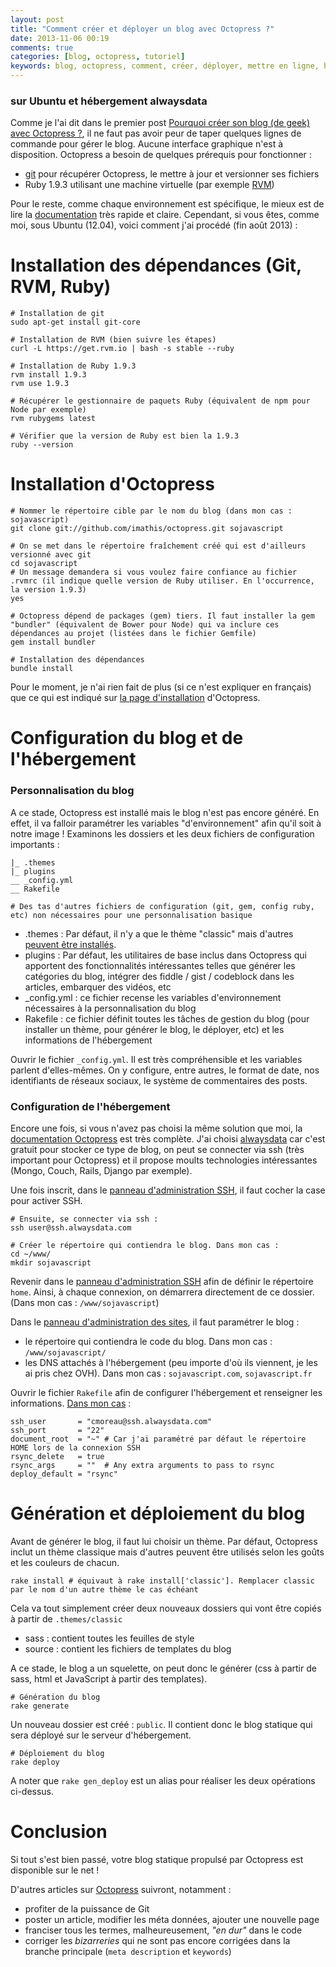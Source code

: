 ```yaml
---
layout: post
title: "Comment créer et déployer un blog avec Octopress ?"
date: 2013-11-06 00:19
comments: true
categories: [blog, octopress, tutoriel]
keywords: blog, octopress, comment, créer, déployer, mettre en ligne, héberger
---
```

### sur Ubuntu et hébergement alwaysdata

Comme je l'ai dit dans le premier post [Pourquoi créer son blog (de geek) avec Octopress ?]({{site.url}}/blog/2013/09/09/pourquoi-creer-son-blog-de-geek-avec-octopress/), il ne faut pas avoir peur de taper quelques lignes de commande pour gérer le blog. Aucune interface graphique n'est à disposition.
Octopress a besoin de quelques prérequis pour fonctionner :
- [git](http://git-scm.com/) pour récupérer Octopress, le mettre à jour et versionner ses fichiers
- Ruby 1.9.3 utilisant une machine virtuelle (par exemple [RVM](http://octopress.org/docs/setup/rvm))

Pour le reste, comme chaque environnement est spécifique, le mieux est de lire la [documentation](http://octopress.org/docs/setup/) très rapide et claire.
Cependant, si vous êtes, comme moi, sous Ubuntu (12.04), voici comment j'ai procédé (fin août 2013) :
<!--more-->
# Installation des dépendances (Git, RVM, Ruby)

    # Installation de git
    sudo apt-get install git-core
    
    # Installation de RVM (bien suivre les étapes)
    curl -L https://get.rvm.io | bash -s stable --ruby
    
    # Installation de Ruby 1.9.3
    rvm install 1.9.3
    rvm use 1.9.3
    
    # Récupérer le gestionnaire de paquets Ruby (équivalent de npm pour Node par exemple)
    rvm rubygems latest
    
    # Vérifier que la version de Ruby est bien la 1.9.3
    ruby --version
    
# Installation d'Octopress

    # Nommer le répertoire cible par le nom du blog (dans mon cas : sojavascript)
    git clone git://github.com/imathis/octopress.git sojavascript
    
    # On se met dans le répertoire fraîchement créé qui est d'ailleurs versionné avec git
    cd sojavascript
    # Un message demandera si vous voulez faire confiance au fichier .rvmrc (il indique quelle version de Ruby utiliser. En l'occurrence, la version 1.9.3)
    yes

    # Octopress dépend de packages (gem) tiers. Il faut installer la gem "bundler" (équivalent de Bower pour Node) qui va inclure ces dépendances au projet (listées dans le fichier Gemfile)
    gem install bundler
    
    # Installation des dépendances
    bundle install

Pour le moment, je n'ai rien fait de plus (si ce n'est expliquer en français) que ce qui est indiqué sur [la page d'installation](http://octopress.org/docs/setup/) d'Octopress.

# Configuration du blog et de l'hébergement

### Personnalisation du blog

A ce stade, Octopress est installé mais le blog n'est pas encore généré. En effet, il va falloir paramétrer les variables "d'environnement" afin qu'il soit à notre image ! Examinons les dossiers et les deux fichiers de configuration importants :

    |_ .themes
    |_ plugins
    __ _config.yml
    __ Rakefile
    
    # Des tas d'autres fichiers de configuration (git, gem, config ruby, etc) non nécessaires pour une personnalisation basique
    
- .themes : Par défaut, il n'y a que le thème "classic" mais d'autres [peuvent être installés](https://github.com/imathis/octopress/wiki/3rd-Party-Octopress-Themes).
- plugins : Par défaut, les utilitaires de base inclus dans Octopress qui apportent des fonctionnalités intéressantes telles que générer les catégories du blog, intégrer des fiddle / gist / codeblock dans les articles, embarquer des vidéos, etc
- _config.yml : ce fichier recense les variables d'environnement nécessaires à la personnalisation du blog
- Rakefile : ce fichier définit toutes les tâches de gestion du blog (pour installer un thème, pour générer le blog, le déployer, etc) et les informations de l'hébergement

Ouvrir le fichier `_config.yml`. Il est très compréhensible et les variables parlent d'elles-mêmes. On y configure, entre autres, le format de date, nos identifiants de réseaux sociaux, le système de commentaires des posts.

### Configuration de l'hébergement

Encore une fois, si vous n'avez pas choisi la même solution que moi, la [documentation Octopress](http://octopress.org/docs/deploying/) est très complète. J'ai choisi [alwaysdata](https://www.alwaysdata.com/) car c'est gratuit pour stocker ce type de blog, on peut se connecter via ssh (très important pour Octopress) et il propose moults technologies intéressantes (Mongo, Couch, Rails, Django par exemple).

Une fois inscrit, dans le [panneau d'administration SSH](https://admin.alwaysdata.com/ssh/), il faut cocher la case pour activer SSH.

    # Ensuite, se connecter via ssh :
    ssh user@ssh.alwaysdata.com
    
    # Créer le répertoire qui contiendra le blog. Dans mon cas :
    cd ~/www/
    mkdir sojavascript

Revenir dans le [panneau d'administration SSH](https://admin.alwaysdata.com/ssh/) afin de définir le répertoire `home`. Ainsi, à chaque connexion, on démarrera directement de ce dossier. (Dans mon cas : `/www/sojavascript`)

Dans le [panneau d'administration des sites](https://admin.alwaysdata.com/site/), il faut paramétrer le blog :

- le répertoire qui contiendra le code du blog. Dans mon cas : `/www/sojavascript/`
- les DNS attachés à l'hébergement (peu importe d'où ils viennent, je les ai pris chez OVH). Dans mon cas : `sojavascript.com`, `sojavascript.fr` 

Ouvrir le fichier `Rakefile` afin de configurer l'hébergement et renseigner les informations. [Dans mon cas](https://github.com/Nickdouille/sojavascript/blob/master/Rakefile#L7) :

    ssh_user       = "cmoreau@ssh.alwaysdata.com"
    ssh_port       = "22"
    document_root  = "~" # Car j'ai paramétré par défaut le répertoire HOME lors de la connexion SSH
    rsync_delete   = true
    rsync_args     = ""  # Any extra arguments to pass to rsync
    deploy_default = "rsync"

# Génération et déploiement du blog

Avant de générer le blog, il faut lui choisir un thème. Par défaut, Octopress inclut un thème classique mais d'autres peuvent être utilisés selon les goûts et les couleurs de chacun.

    rake install # équivaut à rake install['classic']. Remplacer classic par le nom d'un autre thème le cas échéant

Cela va tout simplement créer deux nouveaux dossiers qui vont être copiés à partir de `.themes/classic`

- sass : contient toutes les feuilles de style
- source : contient les fichiers de templates du blog

A ce stade, le blog a un squelette, on peut donc le générer (css à partir de sass, html et JavaScript à partir des templates).

    # Génération du blog
    rake generate

Un nouveau dossier est créé : `public`. Il contient donc le blog statique qui sera déployé sur le serveur d'hébergement.

    # Déploiement du blog
    rake deploy
    
A noter que `rake gen_deploy` est un alias pour réaliser les deux opérations ci-dessus.

# Conclusion

Si tout s'est bien passé, votre blog statique propulsé par Octopress est disponible sur le net ! 

D'autres articles sur [Octopress]({{site.url}}/blog/categories/octopress/) suivront, notamment :

- profiter de la puissance de Git
- poster un article, modifier les méta données, ajouter une nouvelle page
- franciser tous les termes, malheureusement, *"en dur"* dans le code
- corriger les *bizarreries* qui ne sont pas encore corrigées dans la branche principale (`meta description` et `keywords`)